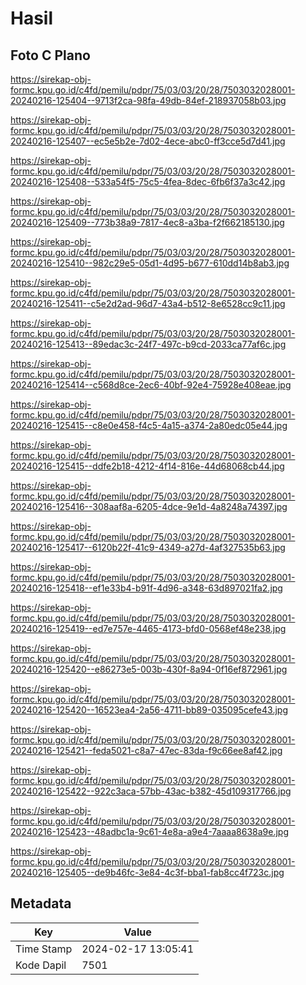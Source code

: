 # Hasil

## Foto C Plano

https://sirekap-obj-formc.kpu.go.id/c4fd/pemilu/pdpr/75/03/03/20/28/7503032028001-20240216-125404--9713f2ca-98fa-49db-84ef-218937058b03.jpg

https://sirekap-obj-formc.kpu.go.id/c4fd/pemilu/pdpr/75/03/03/20/28/7503032028001-20240216-125407--ec5e5b2e-7d02-4ece-abc0-ff3cce5d7d41.jpg

https://sirekap-obj-formc.kpu.go.id/c4fd/pemilu/pdpr/75/03/03/20/28/7503032028001-20240216-125408--533a54f5-75c5-4fea-8dec-6fb6f37a3c42.jpg

https://sirekap-obj-formc.kpu.go.id/c4fd/pemilu/pdpr/75/03/03/20/28/7503032028001-20240216-125409--773b38a9-7817-4ec8-a3ba-f2f662185130.jpg

https://sirekap-obj-formc.kpu.go.id/c4fd/pemilu/pdpr/75/03/03/20/28/7503032028001-20240216-125410--982c29e5-05d1-4d95-b677-610dd14b8ab3.jpg

https://sirekap-obj-formc.kpu.go.id/c4fd/pemilu/pdpr/75/03/03/20/28/7503032028001-20240216-125411--c5e2d2ad-96d7-43a4-b512-8e6528cc9c11.jpg

https://sirekap-obj-formc.kpu.go.id/c4fd/pemilu/pdpr/75/03/03/20/28/7503032028001-20240216-125413--89edac3c-24f7-497c-b9cd-2033ca77af6c.jpg

https://sirekap-obj-formc.kpu.go.id/c4fd/pemilu/pdpr/75/03/03/20/28/7503032028001-20240216-125414--c568d8ce-2ec6-40bf-92e4-75928e408eae.jpg

https://sirekap-obj-formc.kpu.go.id/c4fd/pemilu/pdpr/75/03/03/20/28/7503032028001-20240216-125415--c8e0e458-f4c5-4a15-a374-2a80edc05e44.jpg

https://sirekap-obj-formc.kpu.go.id/c4fd/pemilu/pdpr/75/03/03/20/28/7503032028001-20240216-125415--ddfe2b18-4212-4f14-816e-44d68068cb44.jpg

https://sirekap-obj-formc.kpu.go.id/c4fd/pemilu/pdpr/75/03/03/20/28/7503032028001-20240216-125416--308aaf8a-6205-4dce-9e1d-4a8248a74397.jpg

https://sirekap-obj-formc.kpu.go.id/c4fd/pemilu/pdpr/75/03/03/20/28/7503032028001-20240216-125417--6120b22f-41c9-4349-a27d-4af327535b63.jpg

https://sirekap-obj-formc.kpu.go.id/c4fd/pemilu/pdpr/75/03/03/20/28/7503032028001-20240216-125418--ef1e33b4-b91f-4d96-a348-63d897021fa2.jpg

https://sirekap-obj-formc.kpu.go.id/c4fd/pemilu/pdpr/75/03/03/20/28/7503032028001-20240216-125419--ed7e757e-4465-4173-bfd0-0568ef48e238.jpg

https://sirekap-obj-formc.kpu.go.id/c4fd/pemilu/pdpr/75/03/03/20/28/7503032028001-20240216-125420--e86273e5-003b-430f-8a94-0f16ef872961.jpg

https://sirekap-obj-formc.kpu.go.id/c4fd/pemilu/pdpr/75/03/03/20/28/7503032028001-20240216-125420--16523ea4-2a56-4711-bb89-035095cefe43.jpg

https://sirekap-obj-formc.kpu.go.id/c4fd/pemilu/pdpr/75/03/03/20/28/7503032028001-20240216-125421--feda5021-c8a7-47ec-83da-f9c66ee8af42.jpg

https://sirekap-obj-formc.kpu.go.id/c4fd/pemilu/pdpr/75/03/03/20/28/7503032028001-20240216-125422--922c3aca-57bb-43ac-b382-45d109317766.jpg

https://sirekap-obj-formc.kpu.go.id/c4fd/pemilu/pdpr/75/03/03/20/28/7503032028001-20240216-125423--48adbc1a-9c61-4e8a-a9e4-7aaaa8638a9e.jpg

https://sirekap-obj-formc.kpu.go.id/c4fd/pemilu/pdpr/75/03/03/20/28/7503032028001-20240216-125405--de9b46fc-3e84-4c3f-bba1-fab8cc4f723c.jpg


## Metadata

| Key        | Value               |
| ---------- | ------------------- |
| Time Stamp | 2024-02-17 13:05:41 |
| Kode Dapil | 7501                |



